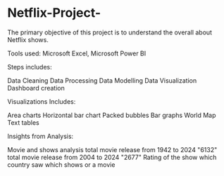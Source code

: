 # Netflix-Project-
The primary objective of this project is to understand the overall about Netflix shows.

Tools used: Microsoft Excel, Microsoft Power BI



Steps includes:

Data Cleaning
Data Processing
Data Modelling
Data Visualization
Dashboard creation


Visualizations Includes:

Area charts
Horizontal bar chart
Packed bubbles
Bar graphs
World Map
Text tables


Insights from Analysis:

Movie and shows analysis
total movie release from 1942 to 2024 "6132" 
total movie release from 2004 to 2024 "2677" 
Rating of the show
which  country saw which shows or a movie

